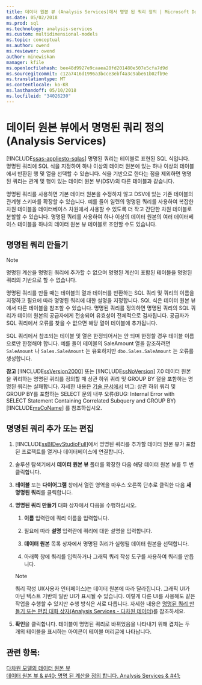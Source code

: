 ```yaml
---
title: 데이터 원본 뷰 (Analysis Services)에서 명명 된 쿼리 정의 | Microsoft Docs
ms.date: 05/02/2018
ms.prod: sql
ms.technology: analysis-services
ms.custom: multidimensional-models
ms.topic: conceptual
ms.author: owend
ms.reviewer: owend
author: minewiskan
manager: kfile
ms.openlocfilehash: bee48d9927e9caaea28fd201480e507e5cfa7d9d
ms.sourcegitcommit: c12a7416d1996a3bcce3ebf4a3c9abe61b02fb9e
ms.translationtype: MT
ms.contentlocale: ko-KR
ms.lasthandoff: 05/10/2018
ms.locfileid: "34026230"
---
```

# <a name="define-named-queries-in-a-data-source-view-analysis-services"></a>데이터 원본 뷰에서 명명된 쿼리 정의(Analysis Services)
[!INCLUDE[ssas-appliesto-sqlas](../../includes/ssas-appliesto-sqlas.md)]
  명명된 쿼리는 테이블로 표현된 SQL 식입니다. 명명된 쿼리에 SQL 식을 지정하여 하나 이상의 데이터 원본에 있는 하나 이상의 테이블에서 반환된 행 및 열을 선택할 수 있습니다. 식을 기반으로 한다는 점을 제외하면 명명된 쿼리는 관계 및 행이 있는 데이터 원본 뷰(DSV)의 다른 테이블과 같습니다.  
  
 명명된 쿼리를 사용하면 기본 데이터 원본을 수정하지 않고 DSV에 있는 기존 테이블의 관계형 스키마를 확장할 수 있습니다. 예를 들어 일련의 명명된 쿼리를 사용하여 복잡한 차원 테이블을 데이터베이스 차원에서 사용할 수 있도록 더 작고 간단한 차원 테이블로 분할할 수 있습니다. 명명된 쿼리를 사용하여 하나 이상의 데이터 원본의 여러 데이터베이스 테이블을 하나의 데이터 원본 뷰 테이블로 조인할 수도 있습니다.  
  
## <a name="creating-a-named-query"></a>명명된 쿼리 만들기  
  
> [!NOTE]  
>  명명된 계산을 명명된 쿼리에 추가할 수 없으며 명명된 계산이 포함된 테이블을 명명된 쿼리의 기반으로 할 수 없습니다.  
  
 명명된 쿼리를 만들 때는 테이블의 열과 데이터를 반환하는 SQL 쿼리 및 쿼리의 이름을 지정하고 필요에 따라 명명된 쿼리에 대한 설명을 지정합니다. SQL 식은 데이터 원본 뷰에서 다른 테이블을 참조할 수 있습니다. 명명된 쿼리를 정의하면 명명된 쿼리의 SQL 쿼리가 데이터 원본의 공급자에게 전송되어 유효성이 전체적으로 검사됩니다. 공급자가 SQL 쿼리에서 오류를 찾을 수 없으면 해당 열이 테이블에 추가됩니다.  
  
 SQL 쿼리에서 참조되는 테이블 및 열은 한정되어서는 안 되며 한정할 경우 테이블 이름으로만 한정해야 합니다. 예를 들어 테이블의 SaleAmount 열을 참조하려면 `SaleAmount` 나 `Sales.SaleAmount` 는 유효하지만 `dbo.Sales.SaleAmount` 는 오류를 생성합니다.  
  
 **참고**   [!INCLUDE[ssVersion2000](../../includes/ssversion2000-md.md)] 또는 [!INCLUDE[ssNoVersion](../../includes/ssnoversion-md.md)] 7.0 데이터 원본을 쿼리하는 명명된 쿼리를 정의할 때 상관 하위 쿼리 및 GROUP BY 절을 포함하는 명명된 쿼리는 실패합니다. 자세한 내용은 [기술 문서에서](http://support.microsoft.com/kb/274729) 버그: 상관 하위 쿼리 및 GROUP BY를 포함하는 SELECT 문의 내부 오류(BUG: Internal Error with SELECT Statement Containing Correlated Subquery and GROUP BY) [!INCLUDE[msCoName](../../includes/msconame-md.md)] 를 참조하십시오.  
  
## <a name="add-or-edit-a-named-query"></a>명명된 쿼리 추가 또는 편집  
  
1.  [!INCLUDE[ssBIDevStudioFull](../../includes/ssbidevstudiofull-md.md)]에서 명명된 쿼리를 추가할 데이터 원본 뷰가 포함된 프로젝트를 열거나 데이터베이스에 연결합니다.  
  
2.  솔루션 탐색기에서 **데이터 원본 뷰** 폴더를 확장한 다음 해당 데이터 원본 뷰를 두 번 클릭합니다.  
  
3.  **테이블** 또는 **다이어그램** 창에서 열린 영역을 마우스 오른쪽 단추로 클릭한 다음 **새 명명된 쿼리**를 클릭합니다.  
  
4.  **명명된 쿼리 만들기** 대화 상자에서 다음을 수행하십시오.  
  
    1.  **이름** 입력란에 쿼리 이름을 입력합니다.  
  
    2.  필요에 따라 **설명** 입력란에 쿼리에 대한 설명을 입력합니다.  
  
    3.  **데이터 원본** 목록 상자에서 명명된 쿼리가 실행될 데이터 원본을 선택합니다.  
  
    4.  아래쪽 창에 쿼리를 입력하거나 그래픽 쿼리 작성 도구를 사용하여 쿼리를 만듭니다.  
  
    > [!NOTE]  
    >  쿼리 작성 UI(사용자 인터페이스)는 데이터 원본에 따라 달라집니다. 그래픽 UI가 아닌 텍스트 기반의 일반 UI가 표시될 수 있습니다. 이렇게 다른 UI를 사용해도 같은 작업을 수행할 수 있지만 수행 방식은 서로 다릅니다. 자세한 내용은 [명명된 쿼리 만들기 또는 편집 대화 상자&#40;Analysis Services - 다차원 데이터&#41;](http://msdn.microsoft.com/library/8e192ad6-a0b1-4e21-bb3f-087c93e62941)를 참조하세요.  
  
5.  **확인**을 클릭합니다. 테이블이 명명된 쿼리로 바뀌었음을 나타내기 위해 겹치는 두 개의 테이블을 표시하는 아이콘이 테이블 머리글에 나타납니다.  
  
## <a name="see-also"></a>관련 항목:  
 [다차원 모델의 데이터 원본 뷰](../../analysis-services/multidimensional-models/data-source-views-in-multidimensional-models.md)   
 [데이터 원본 뷰 & #40; 명명 된 계산을 정의 합니다. Analysis Services & #41;](../../analysis-services/multidimensional-models/define-named-calculations-in-a-data-source-view-analysis-services.md)  
  
  

